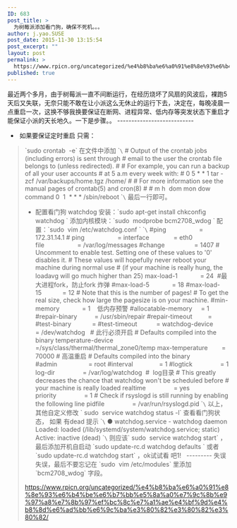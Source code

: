 ```yaml
---
ID: 683
post_title: >
  为树莓派添加看门狗，确保不死机。。。
author: j.yao.SUSE
post_date: 2015-11-30 13:15:54
post_excerpt: ""
layout: post
permalink: >
  https://www.rpicn.org/uncategorized/%e4%b8%ba%e6%a0%91%e8%8e%93%e6%b4%be%e6%b7%bb%e5%8a%a0%e7%9c%8b%e9%97%a8%e7%8b%97%ef%bc%8c%e7%a1%ae%e4%bf%9d%e4%b8%8d%e6%ad%bb%e6%9c%ba%e3%80%82%e3%80%82%e3%80%82/
published: true
---
```

最近两个多月，由于树莓派一直不间断运行，在经历烧坏了风扇的风波后，裸跑5天后又失联，无奈只能不敢在让小派这么无休止的运行下去，决定在，每晚凌晨一点重启一次，这换不够我换要保证在断网、进程异常、低内存等突发状态下重启才能保证小派的天长地久。一下是步骤。。<!--more--> --------------------------- 

*    如果要保证定时重启 只需：

> \`sudo crontab  -e\` 在文件中添加 \``\` # Output of the crontab jobs (including errors) is sent through # email to the user the crontab file belongs to (unless redirected). # # For example, you can run a backup of all your user accounts # at 5 a.m every week with: # 0 5 * * 1 tar -zcf /var/backups/home.tgz /home/ # # For more information see the manual pages of crontab(5) and cron(8) # # m h  dom mon dow   command 0  1  * * * /sbin/reboot \``\` 最后一行即可。 
> *   配置看门狗 watchdog 安装：\`sudo apt-get install chkconfig watchdog \` 添加内核模块：\`sudo  modprobe bcm2708_wdog \` 配置：\`sudo  vim /etc/watchdog.conf \` \``\` #ping                   = 172.31.14.1 # ping                   = interface              = eth0 file                   = /var/log/messages #change                 = 1407 # Uncomment to enable test. Setting one of these values to '0' disables it. # These values will hopefully never reboot your machine during normal use # (if your machine is really hung, the loadavg will go much higher than 25) max-load-1             = 24  #最大进程fork，防止fork 炸弹 #max-load-5             = 18 #max-load-15            = 12 # Note that this is the number of pages! # To get the real size, check how large the pagesize is on your machine. #min-memory             = 1    低内存预警 #allocatable-memory     = 1 #repair-binary          = /usr/sbin/repair #repair-timeout         = #test-binary            = #test-timeout           = watchdog-device        = /dev/watchdog   # 此行必须开启 # Defaults compiled into the binary temperature-device      =/sys/class/thermal/thermal_zone0/temp max-temperature        = 70000 # 高温重启 # Defaults compiled into the binary #admin                  = root #interval               = 1 #logtick                = 1 log-dir                = /var/log/watchdog  #  log目录 # This greatly decreases the chance that watchdog won't be scheduled before # your machine is really loaded realtime                = yes priority                = 1 # Check if rsyslogd is still running by enabling the following line pidfile                = /var/run/rsyslogd.pid \``\` 以上，其他自定义修改 \` sudo  service watchdog status -l\` 查看看门狗状态， 如果 有dead 提示 \``\` ● watchdog.service - watchdog daemon Loaded: loaded (/lib/systemd/system/watchdog.service; static) Active: inactive (dead) \``\` 则应该\` sudo  service watchdog start\` ，最后添加开机自启动 \`sudo update-rc.d watchdog defaults \` 或者\`sudo update-rc.d watchdog start\` ，ok试试看 吧1!   --------- 失误失误，最后不要忘记在 \`sudo  vim /etc/modules\` 里添加 \`bcm2708_wdog\` 字段。 
> 
> <a href="https://www.rpicn.org/uncategorized/%e4%b8%ba%e6%a0%91%e8%8e%93%e6%b4%be%e6%b7%bb%e5%8a%a0%e7%9c%8b%e9%97%a8%e7%8b%97%ef%bc%8c%e7%a1%ae%e4%bf%9d%e4%b8%8d%e6%ad%bb%e6%9c%ba%e3%80%82%e3%80%82%e3%80%82/" target="_blank">https://www.rpicn.org/uncategorized/%e4%b8%ba%e6%a0%91%e8%8e%93%e6%b4%be%e6%b7%bb%e5%8a%a0%e7%9c%8b%e9%97%a8%e7%8b%97%ef%bc%8c%e7%a1%ae%e4%bf%9d%e4%b8%8d%e6%ad%bb%e6%9c%ba%e3%80%82%e3%80%82%e3%80%82/</a>
